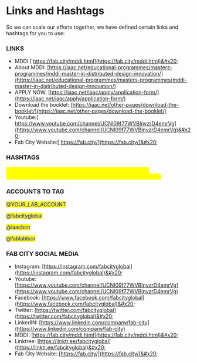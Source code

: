 # Links and Hashtags

So we can scale our efforts together, we have defined certain links and hashtags for you to use:

### **LINKS**

* MDDI:[ https://fab.city/mddi.html](https://fab.city/mddi.html)&#x20;
* About MDDI: [https://iaac.net/educational-programmes/masters-programmes/mddi-master-in-distributed-design-innovation/](https://iaac.net/educational-programmes/masters-programmes/mddi-master-in-distributed-design-innovation/)
* APPLY NOW: [https://iaac.net/iaac/apply/application-form/](https://iaac.net/iaac/apply/application-form/)
* Download the booklet: [https://iaac.net/other-pages/download-the-booklet/](https://iaac.net/other-pages/download-the-booklet/)
* Youtube:[ https://www.youtube.com/channel/UCNI09f77WVBInvzrD4emrVg](https://www.youtube.com/channel/UCNI09f77WVBInvzrD4emrVg)&#x20;
* Fab City Website:[ https://fab.city/](https://fab.city/)&#x20;

### **HASHTAGS**

<mark style="color:yellow;">#MDDI #FabCity # Innovation #DistributedDesign #Fablabs #DigitalFabrication #PlanetCenteredDesign #YOUR\_CITY</mark>_<mark style="color:yellow;">\_</mark>_<mark style="color:yellow;">NAME</mark>&#x20;

### **ACCOUNTS TO TAG**

<mark style="color:blue;">@YOUR\_LAB\_ACCOUNT</mark>

<mark style="color:blue;">@fabcityglobal</mark>

<mark style="color:blue;">@iaacbcn</mark>

<mark style="color:blue;">@fablabbcn</mark>&#x20;

### **FAB CITY SOCIAL MEDIA**

* Instagram: [https://instagram.com/fabcityglobal](https://instagram.com/fabcityglobal)&#x20;
* Youtube: [https://www.youtube.com/channel/UCNI09f77WVBInvzrD4emrVg](https://www.youtube.com/channel/UCNI09f77WVBInvzrD4emrVg)
* Facebook: [https://www.facebook.com/fabcityglobal](https://www.facebook.com/fabcityglobal)&#x20;
* Twitter: [https://twitter.com/fabcityglobal](https://twitter.com/fabcityglobal)&#x20;
* LinkedIN: [https://www.linkedin.com/company/fab-city](https://www.linkedin.com/company/fab-city)
* MDDI: [https://fab.city/mddi.html](https://fab.city/mddi.html)&#x20;
* Linktree: [https://linktr.ee/fabcityglobal](https://linktr.ee/fabcityglobal)&#x20;
* Fab City Website: [https://fab.city/](https://fab.city/)&#x20;
